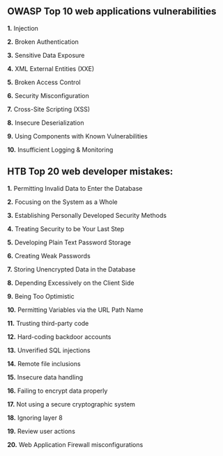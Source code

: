 

**OWASP Top 10 web applications vulnerabilities**
---

**1.** Injection  


**2.** Broken Authentication   


**3.** Sensitive Data Exposure  


**4.** XML External Entities (XXE)  


**5.** Broken Access Control  


**6.** Security Misconfiguration  


**7.** Cross-Site Scripting (XSS)  


**8.** Insecure Deserialization  


**9.** Using Components with Known Vulnerabilities  


**10.** Insufficient Logging & Monitoring  






**HTB Top 20 web developer mistakes:**
---

**1.** Permitting Invalid Data to Enter the Database  


**2.** Focusing on the System as a Whole   


**3.** Establishing Personally Developed Security Methods   


**4.** Treating Security to be Your Last Step   


**5.** Developing Plain Text Password Storage    


**6.** Creating Weak Passwords    


**7.** Storing Unencrypted Data in the Database  


**8.** Depending Excessively on the Client Side  


**9.** Being Too Optimistic  


**10.** Permitting Variables via the URL Path Name  


**11.** Trusting third-party code  


**12.** Hard-coding backdoor accounts  


**13.** Unverified SQL injections  


**14.** Remote file inclusions  


**15.** Insecure data handling  


**16.** Failing to encrypt data properly  


**17.** Not using a secure cryptographic system  


**18.** Ignoring layer 8  


**19.** Review user actions  


**20.** Web Application Firewall misconfigurations  
